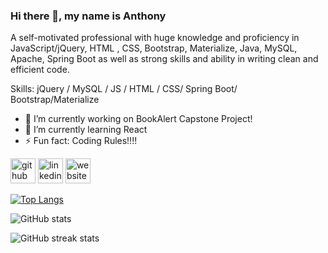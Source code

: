 

### Hi there 👋, my name is Anthony


A self-motivated professional with huge knowledge and proficiency in JavaScript/jQuery, HTML , CSS,  Bootstrap, Materialize, Java, MySQL, Apache, Spring Boot as well as strong skills and ability in writing clean and efficient code.

Skills: jQuery / MySQL / JS / HTML / CSS/ Spring Boot/ Bootstrap/Materialize

- 🔭 I’m currently working on BookAlert Capstone Project! 
- 🌱 I’m currently learning React  
- ⚡ Fun fact: Coding Rules!!!! 


[<img src='https://cdn.jsdelivr.net/npm/simple-icons@3.0.1/icons/github.svg' alt='github' height='40'>](https://github.com/AnthonyVillegas87)  [<img src='https://cdn.jsdelivr.net/npm/simple-icons@3.0.1/icons/linkedin.svg' alt='linkedin' height='40'>](https://www.linkedin.com/in/https://www.linkedin.com/in/anthony-villegas-1abab161/)  [<img src='https://cdn.jsdelivr.net/npm/simple-icons@3.0.1/icons/icloud.svg' alt='website' height='40'>](anthonyvillegas.dev)  

[![Top Langs](https://github-readme-stats.vercel.app/api/top-langs/?username=AnthonyVillegas87)](https://github.com/anuraghazra/github-readme-stats)

![GitHub stats](https://github-readme-stats.vercel.app/api?username=AnthonyVillegas87&show_icons=true)  



![GitHub streak stats](https://github-readme-streak-stats.herokuapp.com/?user=AnthonyVillegas87)  

